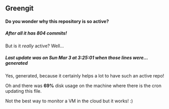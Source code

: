 ## Greengit

#### Do you wonder why this repository is so active?

##### After all it has 804 commits!

But is it *really* active? Well...

##### Last update was on Sun Mar 3 at 3:25:01 when those lines were... generated

Yes, generated, because it certainly helps a lot to have such an active repo!

Oh and there was **69%** disk usage on the machine
where there is the cron updating this file.

Not the best way to monitor a VM in the cloud but it works! :)
